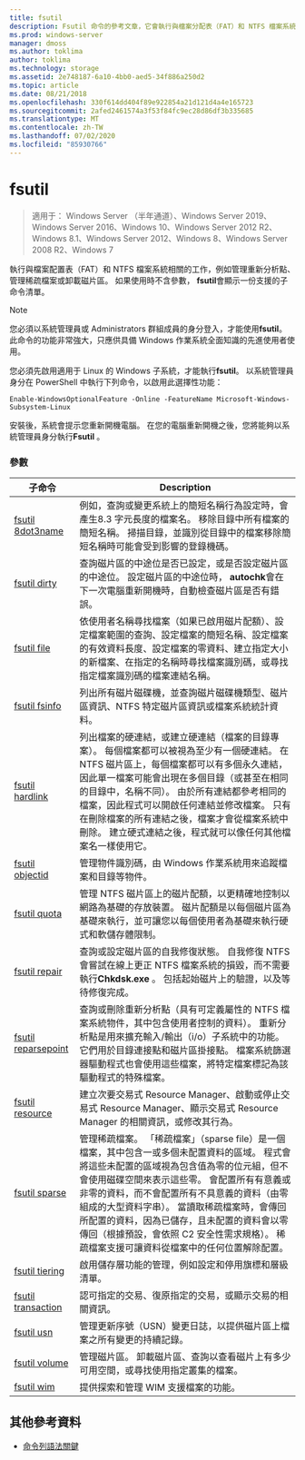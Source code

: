 ```yaml
---
title: fsutil
description: Fsutil 命令的參考文章，它會執行與檔案分配表（FAT）和 NTFS 檔案系統相關的工作。
ms.prod: windows-server
manager: dmoss
ms.author: toklima
author: toklima
ms.technology: storage
ms.assetid: 2e748187-6a10-4bb0-aed5-34f886a250d2
ms.topic: article
ms.date: 08/21/2018
ms.openlocfilehash: 330f614dd404f89e922854a21d121d4a4e165723
ms.sourcegitcommit: 2afed2461574a3f53f84fc9ec28d86df3b335685
ms.translationtype: MT
ms.contentlocale: zh-TW
ms.lasthandoff: 07/02/2020
ms.locfileid: "85930766"
---
```

# <a name="fsutil"></a>fsutil

> 適用于： Windows Server （半年通道）、Windows Server 2019、Windows Server 2016、Windows 10、Windows Server 2012 R2、Windows 8.1、Windows Server 2012、Windows 8、Windows Server 2008 R2、Windows 7

執行與檔案配置表（FAT）和 NTFS 檔案系統相關的工作，例如管理重新分析點、管理稀疏檔案或卸載磁片區。 如果使用時不含參數， **fsutil**會顯示一份支援的子命令清單。

> [!NOTE]
> 您必須以系統管理員或 Administrators 群組成員的身分登入，才能使用**fsutil**。 此命令的功能非常強大，只應供具備 Windows 作業系統全面知識的先進使用者使用。
>
>您必須先啟用適用于 Linux 的 Windows 子系統，才能執行**fsutil**。 以系統管理員身分在 PowerShell 中執行下列命令，以啟用此選擇性功能：
>
> `Enable-WindowsOptionalFeature -Online -FeatureName Microsoft-Windows-Subsystem-Linux`
>
> 安裝後，系統會提示您重新開機電腦。 在您的電腦重新開機之後，您將能夠以系統管理員身分執行**Fsutil** 。

### <a name="parameters"></a>參數

| 子命令 | Description |
| ---------- | ----------- |
| [fsutil 8dot3name](fsutil-8dot3name.md) | 例如，查詢或變更系統上的簡短名稱行為設定時，會產生8.3 字元長度的檔案名。 移除目錄中所有檔案的簡短名稱。 掃描目錄，並識別從目錄中的檔案移除簡短名稱時可能會受到影響的登錄機碼。 |
| [fsutil dirty](fsutil-dirty.md) | 查詢磁片區的中途位是否已設定，或是否設定磁片區的中途位。 設定磁片區的中途位時， **autochk**會在下一次電腦重新開機時，自動檢查磁片區是否有錯誤。 |
| [fsutil file](fsutil-file.md) | 依使用者名稱尋找檔案（如果已啟用磁片配額）、設定檔案範圍的查詢、設定檔案的簡短名稱、設定檔案的有效資料長度、設定檔案的零資料、建立指定大小的新檔案、在指定的名稱時尋找檔案識別碼，或尋找指定檔案識別碼的檔案連結名稱。 |
| [fsutil fsinfo](fsutil-fsinfo.md) | 列出所有磁片磁碟機，並查詢磁片磁碟機類型、磁片區資訊、NTFS 特定磁片區資訊或檔案系統統計資料。 |
| [fsutil hardlink](fsutil-hardlink.md) | 列出檔案的硬連結，或建立硬連結（檔案的目錄專案）。 每個檔案都可以被視為至少有一個硬連結。 在 NTFS 磁片區上，每個檔案都可以有多個永久連結，因此單一檔案可能會出現在多個目錄（或甚至在相同的目錄中，名稱不同）。 由於所有連結都參考相同的檔案，因此程式可以開啟任何連結並修改檔案。 只有在刪除檔案的所有連結之後，檔案才會從檔案系統中刪除。 建立硬式連結之後，程式就可以像任何其他檔案名一樣使用它。 |
| [fsutil objectid](fsutil-objectid.md) | 管理物件識別碼，由 Windows 作業系統用來追蹤檔案和目錄等物件。 |
| [fsutil quota](fsutil-quota.md) | 管理 NTFS 磁片區上的磁片配額，以更精確地控制以網路為基礎的存放裝置。 磁片配額是以每個磁片區為基礎來執行，並可讓您以每個使用者為基礎來執行硬式和軟儲存體限制。 |
| [fsutil repair](fsutil-repair.md) | 查詢或設定磁片區的自我修復狀態。 自我修復 NTFS 會嘗試在線上更正 NTFS 檔案系統的損毀，而不需要執行**Chkdsk.exe** 。 包括起始磁片上的驗證，以及等待修復完成。 |
| [fsutil reparsepoint](fsutil-reparsepoint.md) | 查詢或刪除重新分析點（具有可定義屬性的 NTFS 檔案系統物件，其中包含使用者控制的資料）。 重新分析點是用來擴充輸入/輸出（i/o）子系統中的功能。 它們用於目錄連接點和磁片區掛接點。 檔案系統篩選器驅動程式也會使用這些檔案，將特定檔案標記為該驅動程式的特殊檔案。 |
| [fsutil resource](fsutil-resource.md) | 建立次要交易式 Resource Manager、啟動或停止交易式 Resource Manager、顯示交易式 Resource Manager 的相關資訊，或修改其行為。 |
| [fsutil sparse](fsutil-sparse.md) | 管理稀疏檔案。 「稀疏檔案」（sparse file）是一個檔案，其中包含一或多個未配置資料的區域。 程式會將這些未配置的區域視為包含值為零的位元組，但不會使用磁碟空間來表示這些零。 會配置所有有意義或非零的資料，而不會配置所有不具意義的資料（由零組成的大型資料字串）。 當讀取稀疏檔案時，會傳回所配置的資料，因為已儲存，且未配置的資料會以零傳回（根據預設，會依照 C2 安全性需求規格）。 稀疏檔案支援可讓資料從檔案中的任何位置解除配置。 |
| [fsutil tiering](fsutil-tiering.md) | 啟用儲存層功能的管理，例如設定和停用旗標和層級清單。 |
| [fsutil transaction](fsutil-transaction.md)   | 認可指定的交易、復原指定的交易，或顯示交易的相關資訊。 |
| [fsutil usn](fsutil-usn.md) | 管理更新序號（USN）變更日誌，以提供磁片區上檔案之所有變更的持續記錄。 |
| [fsutil volume](fsutil-volume.md) | 管理磁片區。 卸載磁片區、查詢以查看磁片上有多少可用空間，或尋找使用指定叢集的檔案。 |
| [fsutil wim](fsutil-wim.md) | 提供探索和管理 WIM 支援檔案的功能。 |

## <a name="additional-references"></a>其他參考資料

- [命令列語法關鍵](command-line-syntax-key.md)